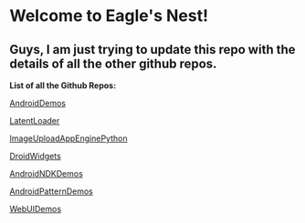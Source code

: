 # Welcome to Eagle's Nest!

## Guys, I am just trying to update this repo with the details of all the other github repos. 

**List of all the Github Repos:**

[AndroidDemos](https://github.com/Keshava11/AndroidDemos/blob/master/README.md)

[LatentLoader](https://github.com/Keshava11/LatentLoader/blob/master/README.md)

[ImageUploadAppEnginePython](https://github.com/Keshava11/image-upload-gae-python/blob/master/README.md)

[DroidWidgets](https://github.com/Keshava11/DroidWidgets/blob/master/README.md)

[AndroidNDKDemos](https://github.com/Keshava11/AndroidNDKDemos/blob/master/README.md)

[AndroidPatternDemos](https://github.com/Keshava11/AndroidPatternDemos/blob/master/README.md)

[WebUIDemos](https://github.com/Keshava11/WebUIDemos/blob/master/README.md)


<!--
You can use the [editor on GitHub](https://github.com/Keshava11/Keshava11.github.io/edit/master/README.md) to maintain and preview the content for your website in Markdown files.

Whenever you commit to this repository, GitHub Pages will run [Jekyll](https://jekyllrb.com/) to rebuild the pages in your site, from the content in your Markdown files.

### Markdown

Markdown is a lightweight and easy-to-use syntax for styling your writing. It includes conventions for

```markdown
Syntax highlighted code block

# Header 1
## Header 2
### Header 3

- Bulleted
- List

1. Numbered
2. List

**Bold** and _Italic_ and `Code` text

[Link](url) and ![Image](src)
```

For more details see [GitHub Flavored Markdown](https://guides.github.com/features/mastering-markdown/).

### Jekyll Themes

Your Pages site will use the layout and styles from the Jekyll theme you have selected in your [repository settings](https://github.com/Keshava11/Keshava11.github.io/settings). The name of this theme is saved in the Jekyll `_config.yml` configuration file.

### Support or Contact

Having trouble with Pages? Check out our [documentation](https://help.github.com/categories/github-pages-basics/) or [contact support](https://github.com/contact) and we’ll help you sort it out.
-->
